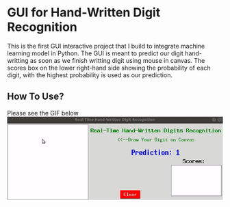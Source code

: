 # GUI for Hand-Written Digit Recognition
This is the first GUI interactive project that I build to integrate machine learning model in Python. The GUI is meant to predict our digit hand-writting as soon as we finish writting digit using mouse in canvas. The scores box on the lower right-hand side showing the probability of each digit, with the highest probability is used as our prediction.

## How To Use? 
Please see the GIF below
![til](giff.gif)
